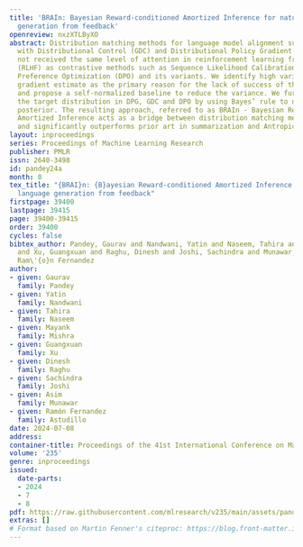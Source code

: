 ```yaml
---
title: 'BRAIn: Bayesian Reward-conditioned Amortized Inference for natural language
  generation from feedback'
openreview: nxzXTLByXO
abstract: Distribution matching methods for language model alignment such as Generation
  with Distributional Control (GDC) and Distributional Policy Gradient (DPG) have
  not received the same level of attention in reinforcement learning from human feedback
  (RLHF) as contrastive methods such as Sequence Likelihood Calibration (SLiC), Direct
  Preference Optimization (DPO) and its variants. We identify high variance of the
  gradient estimate as the primary reason for the lack of success of these methods
  and propose a self-normalized baseline to reduce the variance. We further generalize
  the target distribution in DPG, GDC and DPO by using Bayes’ rule to define the reward-conditioned
  posterior. The resulting approach, referred to as BRAIn - Bayesian Reward-conditioned
  Amortized Inference acts as a bridge between distribution matching methods and DPO
  and significantly outperforms prior art in summarization and Antropic HH tasks.
layout: inproceedings
series: Proceedings of Machine Learning Research
publisher: PMLR
issn: 2640-3498
id: pandey24a
month: 0
tex_title: "{BRAI}n: {B}ayesian Reward-conditioned Amortized Inference for natural
  language generation from feedback"
firstpage: 39400
lastpage: 39415
page: 39400-39415
order: 39400
cycles: false
bibtex_author: Pandey, Gaurav and Nandwani, Yatin and Naseem, Tahira and Mishra, Mayank
  and Xu, Guangxuan and Raghu, Dinesh and Joshi, Sachindra and Munawar, Asim and Astudillo,
  Ram\'{o}n Fernandez
author:
- given: Gaurav
  family: Pandey
- given: Yatin
  family: Nandwani
- given: Tahira
  family: Naseem
- given: Mayank
  family: Mishra
- given: Guangxuan
  family: Xu
- given: Dinesh
  family: Raghu
- given: Sachindra
  family: Joshi
- given: Asim
  family: Munawar
- given: Ramón Fernandez
  family: Astudillo
date: 2024-07-08
address:
container-title: Proceedings of the 41st International Conference on Machine Learning
volume: '235'
genre: inproceedings
issued:
  date-parts:
  - 2024
  - 7
  - 8
pdf: https://raw.githubusercontent.com/mlresearch/v235/main/assets/pandey24a/pandey24a.pdf
extras: []
# Format based on Martin Fenner's citeproc: https://blog.front-matter.io/posts/citeproc-yaml-for-bibliographies/
---
```

